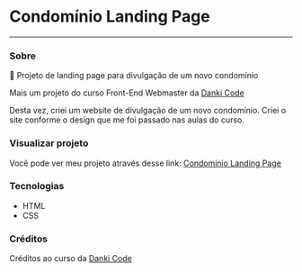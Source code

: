 # Condomínio Landing Page

___

### Sobre

📍 Projeto de landing page para divulgação de um novo condomínio

Mais um projeto do curso Front-End Webmaster da <a href="https://cursos.dankicode.com/">Danki Code</a>

Desta vez, criei um website de divulgação de um novo condomínio. Criei o site conforme o design que me foi passado nas aulas do curso.


### Visualizar projeto

Você pode ver meu projeto através desse link:
[Condomínio Landing Page](https://netoodev.github.io/lp-cena)

### Tecnologias

+ HTML
+ CSS

### Créditos

Créditos ao curso da [Danki Code](https://cursos.dankicode.com)
